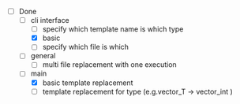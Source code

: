 - [ ] Done
	- [ ] cli interface
		- [ ] specify which template name is which type
		- [x] basic
		- [ ] specify which file is which
	- [ ] general
		- [ ] multi file replacement with one execution
	- [ ] main
		- [x] basic template replacement
		- [ ] template replacement for type (e.g.vector_T -> vector_int )
